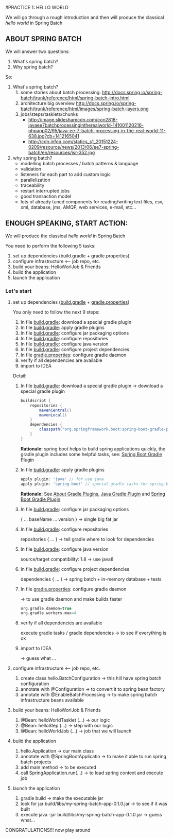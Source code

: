 #PRACTICE 1: HELLO WORLD

We will go through a rough introduction and then will produce the classical _hello world_ in Spring Batch

## ABOUT SPRING BATCH

We will answer two questions:

1. What's spring batch?
1. Why spring batch?

So:

1. What's spring batch?
    1. some stories about batch processing:
        http://docs.spring.io/spring-batch/trunk/reference/html/spring-batch-intro.html
    1. architecture big overview
        http://docs.spring.io/spring-batch/trunk/reference/html/images/spring-batch-layers.png
    1. jobs/steps/tasklets/chunks
        - http://image.slidesharecdn.com/con2818-javaee7batchprocessingintherealworld-141001120216-phpapp02/95/java-ee-7-batch-processing-in-the-real-world-11-638.jpg?cb=1412165041
        - http://cdn.infoq.com/statics_s1_20151224-0209/resource/news/2013/06/ee7-spring-batch/en/resources/jsr-352.jpg
1. why spring batch?
    * modelling batch processes / batch patterns & language
    * validation
    * listeners for each part to add custom logic
    * parallelization
    * traceability
    * restart interrupted jobs
    * good transaction model
    * lots of already tuned components for reading/writing text files, csv, xml, database, jms, AMQP, web services, e-mail, etc...

## ENOUGH SPEAKING, START ACTION:

We will produce the classical _hello world_ in Spring Batch

You need to perform the following 5 tasks:

1. set up dependencies (build.gradle + gradle.properties)
1. configure infrastructure <-- job repo, etc.
1. build your beans: HelloWorlJob & Friends
1. build the application
1. launch the application

### Let's start

1. set up dependencies ([build.gradle][FILE-BUILD-GRADLE] + [gradle.properties][FILE-GRADLE-PROPERTIES])

    You only need to follow the next 9 steps:

    1. In file [build.gradle][FILE-BUILD-GRADLE]:  download a special gradle plugin
    1. In file [build.gradle][FILE-BUILD-GRADLE]:  apply gradle plugins
    1. In file [build.gradle][FILE-BUILD-GRADLE]:  configure jar packaging options
    1. In file [build.gradle][FILE-BUILD-GRADLE]:  configure repositories
    1. In file [build.gradle][FILE-BUILD-GRADLE]:  configure java version
    1. In file [build.gradle][FILE-BUILD-GRADLE]:  configure project dependencies
    1. In file [gradle.properties][FILE-GRADLE-PROPERTIES]:  configure gradle daemon
    1. verify if all dependencies are available
    1. import to IDEA

    Detail:

    1. In file [build.gradle][FILE-BUILD-GRADLE]:  download a special gradle plugin
        -> download a special gradle plugin

        ```groovy
        buildscript {
            repositories {
                mavenCentral()
                mavenLocal()
            }
            dependencies {
                classpath("org.springframework.boot:spring-boot-gradle-plugin:1.3.1.RELEASE")
            }
        }
        ```

        <strong>Rationale:</strong> spring boot helps to build spring applications quickly, the gradle plugin includes some helpful tasks, see: [Spring Boot Gradle Plugin][SPRING-BOOT-GRADLE-PLUGIN]

    1. In file [build.gradle][FILE-BUILD-GRADLE]:  apply gradle plugins

        ```groovy
        apply plugin: 'java' // for use java
        apply plugin: 'spring-boot' // special gradle tasks for spring-boot
        ```

        <strong>Rationale:</strong> See [About Gradle Plugins](https://docs.gradle.org/current/userguide/plugins.html), [Java Gradle Plugin](https://docs.gradle.org/current/javadoc/org/gradle/api/plugins/JavaPlugin.html) and [Spring Boot Gradle Plugin][SPRING-BOOT-GRADLE-PLUGIN]

    1. In file [build.gradle][FILE-BUILD-GRADLE]:  configure jar packaging options
    
        { ... baseName ... version } 
        -> single big fat jar

    1. In file [build.gradle][FILE-BUILD-GRADLE]:  configure repositories
    
        repositories { ... } 
        -> tell gradle where to look for dependencies

    1. In file [build.gradle][FILE-BUILD-GRADLE]:  configure java version
    
        source/target compatibility: 1.8 
        -> use java8

    1. In file [build.gradle][FILE-BUILD-GRADLE]:  configure project dependencies
    
        dependencies { ... } 
        -> spring batch + in-memory database + tests

    1. In file [gradle.properties][FILE-GRADLE-PROPERTIES]:  configure gradle daemon

        -> to use gradle daemon and make builds faster

        ```groovy
        org.gradle.daemon=true
        org.gradle.workers.max=4 
        ```

    1. verify if all dependencies are available
    
        execute gradle tasks / gradle dependencies 
        -> to see if everything is ok

    1. import to IDEA

        -> guess what ...

1. configure infrastructure <-- job repo, etc.
    1. create class hello.BatchConfiguration 
        -> this hill have spring batch configuration
    1. annotate with @Configuration 
        -> to convert it to spring bean factory
    1. annotate with @EnableBatchProcessing 
        -> to make spring batch infrastructure beans available

1. build your beans: HelloWorlJob & Friends
    1. @Bean: helloWorldTasklet (...) 
        -> our logic
    1. @Bean: helloStep (...) 
        -> step with our logic
    1. @Bean: helloWorldJob (...) 
        -> job that we will launch

1. build the application
    1. hello.Application 
        -> our main class
    1. annotate with @SpringBootApplicatin 
        -> to make it able to run spring batch projects
    1. add main method 
        -> to be executed
    1. call SpringApplication.run(...) 
        -> to load spring context and execute job

1. launch the application
    1. gradle build
        -> make the executable jar
    1. look for jar build/libs/my-spring-batch-app-0.1.0.jar
        -> to see if it was built
    1. execute java -jar build/libs/my-spring-batch-app-0.1.0.jar
        -> guess what...

CONGRATULATIONS!!! now play around


<!-- global links -->
[FILE-BUILD-GRADLE]: https://github.com/rvazquezglez/spring-batch-workshop/blob/master/exercise-1/build.gradle
[FILE-GRADLE-PROPERTIES]: https://github.com/rvazquezglez/spring-batch-workshop/blob/master/exercise-1/gradle.properties
[SPRING-BOOT-GRADLE-PLUGIN]: https://docs.spring.io/spring-boot/docs/current/reference/html/build-tool-plugins-gradle-plugin.html
